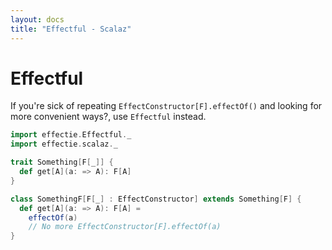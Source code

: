 ```yaml
---
layout: docs
title: "Effectful - Scalaz"
---
```


# Effectful
If you're sick of repeating `EffectConstructor[F].effectOf()` and looking for more convenient ways?, use `Effectful` instead.

```scala mdoc:reset-object
import effectie.Effectful._
import effectie.scalaz._

trait Something[F[_]] {
  def get[A](a: => A): F[A]
}

class SomethingF[F[_] : EffectConstructor] extends Something[F] {
  def get[A](a: => A): F[A] =
    effectOf(a)
    // No more EffectConstructor[F].effectOf(a)
}
```
